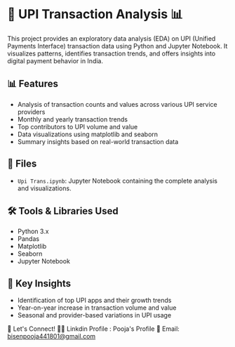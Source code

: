 # 💸 UPI Transaction Analysis 📊

This project provides an exploratory data analysis (EDA) on UPI (Unified Payments Interface) transaction data using Python and Jupyter Notebook. 
It visualizes patterns, identifies transaction trends, and offers insights into digital payment behavior in India.

## 📊 Features

- Analysis of transaction counts and values across various UPI service providers
- Monthly and yearly transaction trends
- Top contributors to UPI volume and value
- Data visualizations using matplotlib and seaborn
- Summary insights based on real-world transaction data

## 📁 Files

- `Upi Trans.ipynb`: Jupyter Notebook containing the complete analysis and visualizations.

## 🛠️ Tools & Libraries Used

- Python 3.x
- Pandas
- Matplotlib
- Seaborn
- Jupyter Notebook

## 📌 Key Insights

- Identification of top UPI apps and their growth trends
- Year-on-year increase in transaction volume and value
- Seasonal and provider-based variations in UPI usage



🤝 Let's Connect!
👨‍💻 Linkdin Profile : Pooja's Profile
📧 Email: bisenpooja441801@gmail.com
